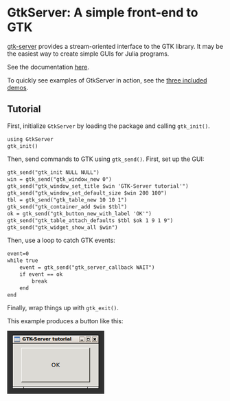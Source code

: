 GtkServer: A simple front-end to GTK
====================================

[gtk-server](https://www.gtk-server.org/) provides a stream-oriented interface to the GTK library. It may be the easiest way to create simple GUIs for Julia programs.

See the documentation [here]().

To quickly see examples of GtkServer in action, see the [three included demos](https://github.com/mbaz/GtkServer.jl/tree/master/demo).

Tutorial
--------

First, initialize `GtkServer` by loading the package and calling `gtk_init()`.

```
using GtkServer
gtk_init()
```

Then, send commands to GTK using `gtk_send()`. First, set up the GUI:

```
gtk_send("gtk_init NULL NULL")
win = gtk_send("gtk_window_new 0")
gtk_send("gtk_window_set_title $win 'GTK-Server tutorial'")
gtk_send("gtk_window_set_default_size $win 200 100")
tbl = gtk_send("gtk_table_new 10 10 1")
gtk_send("gtk_container_add $win $tbl")
ok = gtk_send("gtk_button_new_with_label 'OK'")
gtk_send("gtk_table_attach_defaults $tbl $ok 1 9 1 9")
gtk_send("gtk_widget_show_all $win")
```

Then, use a loop to catch GTK events:

```
event=0
while true
    event = gtk_send("gtk_server_callback WAIT")
    if event == ok
        break
    end
end
```

Finally, wrap things up with `gtk_exit()`.

This example produces a button like this:

![example](https://github.com/mbaz/GtkServer.jl/blob/gh-pages/assets/GtkServerHelloWorldDemo.png)
